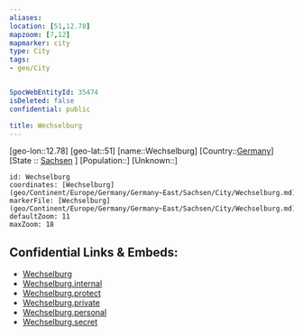 ```yaml
---
aliases: 
location: [51,12.78]
mapzoom: [7,12] 
mapmarker: city 
type: City
tags:
- geo/City


SpocWebEntityId: 35474
isDeleted: false
confidential: public

title: Wechselburg
---
```

[geo-lon::12.78]
[geo-lat::51]
[name::Wechselburg]
[Country::[Germany](geo/Continent/Europe/Germany.md)]
[State :: [Sachsen](geo/Continent/Europe/Germany/Germany~East/Sachsen.md) ]
[Population::]
[Unknown::]


```leaflet
id: Wechselburg
coordinates: [Wechselburg](geo/Continent/Europe/Germany/Germany~East/Sachsen/City/Wechselburg.md)
markerFile: [Wechselburg](geo/Continent/Europe/Germany/Germany~East/Sachsen/City/Wechselburg.md)
defaultZoom: 11 
maxZoom: 18
```


## Confidential Links & Embeds: 
- [Wechselburg](../../../../../../../../_public/geo/Continent/Europe/Germany/Germany~East/Sachsen/City/Wechselburg.md) 
- [Wechselburg.internal](../../../../../../../../_internal/geo/Continent/Europe/Germany/Germany~East/Sachsen/City/Wechselburg.internal.md) 
- [Wechselburg.protect](../../../../../../../../_protect/geo/Continent/Europe/Germany/Germany~East/Sachsen/City/Wechselburg.protect.md) 
- [Wechselburg.private](../../../../../../../../_private/geo/Continent/Europe/Germany/Germany~East/Sachsen/City/Wechselburg.private.md) 
- [Wechselburg.personal](../../../../../../../../_personal/geo/Continent/Europe/Germany/Germany~East/Sachsen/City/Wechselburg.personal.md) 
- [Wechselburg.secret](../../../../../../../../_secret/geo/Continent/Europe/Germany/Germany~East/Sachsen/City/Wechselburg.secret.md) 
